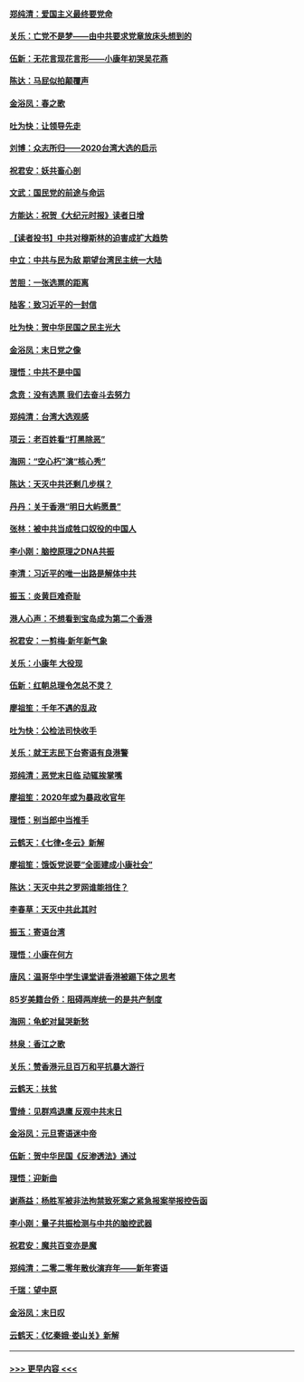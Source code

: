 #### [郑纯清：爱国主义最终要党命](../pages/nsc993/n11802197.md?t=01191201) 
#### [关乐：亡党不是梦——由中共要求党章放床头想到的](../pages/nsc993/n11802156.md?t=01191201) 
#### [伍新：无花言现花言形——小康年初哭吴花燕](../pages/nsc993/n11800044.md?t=01191201) 
#### [陈达：马屁似拍颠覆声](../pages/nsc993/n11800010.md?t=01191201) 
#### [金浴凤：春之歌](../pages/nsc993/n11797687.md?t=01191201) 
#### [吐为快：让领导先走](../pages/nsc993/n11797512.md?t=01191201) 
#### [刘博：众志所归——2020台湾大选的启示](../pages/nsc993/n11796878.md?t=01191201) 
#### [祝君安：妖共畜心剖](../pages/nsc993/n11794273.md?t=01191201) 
#### [文武：国民党的前途与命运](../pages/nsc993/n11794198.md?t=01191201) 
#### [方能达：祝贺《大纪元时报》读者日增](../pages/nsc993/n11793807.md?t=01191201) 
#### [【读者投书】中共对穆斯林的迫害成扩大趋势](../pages/nsc993/n11791371.md?t=01191201) 
#### [中立：中共与民为敌 期望台湾民主统一大陆](../pages/nsc993/n11790392.md?t=01191201) 
#### [苦胆：一张选票的距离](../pages/nsc993/n11788914.md?t=01191201) 
#### [陆客：致习近平的一封信](../pages/nsc993/n11788867.md?t=01191201) 
#### [吐为快：贺中华民国之民主光大](../pages/nsc993/n11788618.md?t=01191201) 
#### [金浴凤：末日党之像](../pages/nsc993/n11787475.md?t=01191201) 
#### [理悟：中共不是中国](../pages/nsc993/n11787463.md?t=01191201) 
#### [念贲：没有选票  我们去奋斗去努力](../pages/nsc993/n11787398.md?t=01191201) 
#### [郑纯清：台湾大选观感](../pages/nsc993/n11786210.md?t=01191201) 
#### [项云：老百姓看“打黑除恶”](../pages/nsc993/n11785398.md?t=01191201) 
#### [海网：“空心朽”演“核心秀”](../pages/nsc993/n11783874.md?t=01191201) 
#### [陈达：天灭中共还剩几步棋？](../pages/nsc993/n11783719.md?t=01191201) 
#### [丹丹：关于香港“明日大屿愿景”](../pages/nsc993/n11783273.md?t=01191201) 
#### [张林：被中共当成牲口奴役的中国人](../pages/nsc993/n11782397.md?t=01191201) 
#### [李小刚：脑控原理之DNA共振](../pages/nsc993/n11780962.md?t=01191201) 
#### [李清：习近平的唯一出路是解体中共](../pages/nsc993/n11780866.md?t=01191201) 
#### [振玉：炎黄巨难奇耻](../pages/nsc993/n11779632.md?t=01191201) 
#### [港人心声：不想看到宝岛成为第二个香港](../pages/nsc993/n11778817.md?t=01191201) 
#### [祝君安：一剪梅‧新年新气象](../pages/nsc993/n11776340.md?t=01191201) 
#### [关乐：小康年 大役现](../pages/nsc993/n11774213.md?t=01191201) 
#### [伍新：红朝总理令怎总不灵？](../pages/nsc993/n11770813.md?t=01191201) 
#### [廖祖笙：千年不遇的乱政](../pages/nsc993/n11770373.md?t=01191201) 
#### [吐为快：公检法司快收手](../pages/nsc993/n11770359.md?t=01191201) 
#### [关乐：就王志民下台寄语有良港警](../pages/nsc993/n11769903.md?t=01191201) 
#### [郑纯清：恶党末日临 动辄挨掌嘴](../pages/nsc993/n11769356.md?t=01191201) 
#### [廖祖笙：2020年或为暴政收官年](../pages/nsc993/n11768216.md?t=01191201) 
#### [理悟：别当郎中当推手](../pages/nsc993/n11768243.md?t=01191201) 
#### [云鹤天：《七律▪冬云》新解](../pages/nsc993/n11768204.md?t=01191201) 
#### [廖祖笙：饿饭党说要“全面建成小康社会”](../pages/nsc993/n11767482.md?t=01191201) 
#### [陈达：天灭中共之罗网谁能挡住？](../pages/nsc993/n11767465.md?t=01191201) 
#### [李春草：天灭中共此其时](../pages/nsc993/n11767452.md?t=01191201) 
#### [振玉：寄语台湾](../pages/nsc993/n11767432.md?t=01191201) 
#### [理悟：小康在何方](../pages/nsc993/n11767394.md?t=01191201) 
#### [唐风：温哥华中学生课堂讲香港被踢下体之思考](../pages/nsc993/n11766848.md?t=01191201) 
#### [85岁美籍台侨：阻碍两岸统一的是共产制度](../pages/nsc993/n11765043.md?t=01191201) 
#### [海网：龟蛇对鼠哭新愁](../pages/nsc993/n11764895.md?t=01191201) 
#### [林泉：香江之歌](../pages/nsc993/n11764415.md?t=01191201) 
#### [关乐：赞香港元旦百万和平抗暴大游行](../pages/nsc993/n11764382.md?t=01191201) 
#### [云鹤天：扶贫](../pages/nsc993/n11764245.md?t=01191201) 
#### [雪绮：见群鸡退鹰  反观中共末日](../pages/nsc993/n11762112.md?t=01191201) 
#### [金浴凤：元旦寄语迷中帝](../pages/nsc993/n11761788.md?t=01191201) 
#### [伍新：贺中华民国《反渗透法》通过](../pages/nsc993/n11761994.md?t=01191201) 
#### [理悟：迎新曲](../pages/nsc993/n11761152.md?t=01191201) 
#### [谢燕益：杨胜军被非法拘禁致死案之紧急报案举报控告函](../pages/nsc993/n11756134.md?t=01191201) 
#### [李小刚：量子共振检测与中共的脑控武器](../pages/nsc993/n11754518.md?t=01191201) 
#### [祝君安：魔共百变亦是魔](../pages/nsc993/n11754469.md?t=01191201) 
#### [郑纯清：二零二零年散伙演弃年——新年寄语](../pages/nsc993/n11754195.md?t=01191201) 
#### [千瑞：望中原](../pages/nsc993/n11754159.md?t=01191201) 
#### [金浴凤：末日叹](../pages/nsc993/n11752359.md?t=01191201) 
#### [云鹤天：《忆秦娥‧娄山关》新解](../pages/nsc993/n11752348.md?t=01191201) 

----
#### [ >>> 更早内容 <<< ](../indexes/nsc993-earlier.md)

